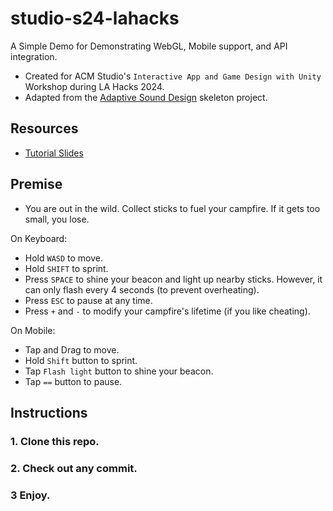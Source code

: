 # studio-s24-lahacks
A Simple Demo for Demonstrating WebGL, Mobile support, and API integration.

- Created for ACM Studio's `Interactive App and Game Design with Unity` Workshop during LA Hacks 2024.
- Adapted from the [Adaptive Sound Design](https://github.com/aaronkwan/studio-w24-fmod/tree/main) skeleton project.

## Resources
- [Tutorial Slides](https://docs.google.com/presentation/d/1B9RMw7ci3ZWn2ydjm0kXlAUBFW3kQvoUw591l0MvTZM/edit?usp=sharing)

## Premise
- You are out in the wild. Collect sticks to fuel your campfire. If it gets too small, you lose.

On Keyboard:
- Hold `WASD` to move.
- Hold `SHIFT` to sprint.
- Press `SPACE` to shine your beacon and light up nearby sticks. However, it can only flash every 4 seconds (to prevent overheating).
- Press `ESC` to pause at any time.
- Press `+` and `-` to modify your campfire's lifetime (if you like cheating).

On Mobile:
- Tap and Drag to move.
- Hold `Shift` button to sprint.
- Tap `Flash light` button to shine your beacon.
- Tap `==` button to pause.

## Instructions
### 1. Clone this repo.
### 2. Check out any commit.
### 3 Enjoy.
 
